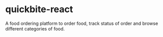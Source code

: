 # quickbite-react
A food ordering platform to order food, track status of order and browse different categories of food.
